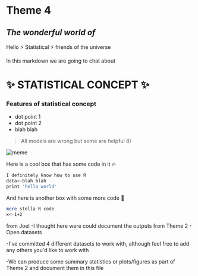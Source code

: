 # Theme 4 
## _The wonderful world of <insert statistical concept>_

Hello :zap: Statistical :zap: friends of the universe

In this markdown we are going to chat about 
# :sparkles:  STATISTICAL CONCEPT :sparkles:  

### Features of statistical concept

- dot point 1
- dot point 2
- blah blah


> All models are wrong but some are helpful 8) 
> 
![meme]()

Here is a cool box that has some code in it :fire:

```sh
I definitely know how to use R
data<-blah blah
print 'hello world'
```

And here is another box with some more code :tada:

```sh
more stella R code
x<-1+2
```
from Joel
-I thought here were could document the outputs from Theme 2 - Open datasets
 
-I've committed 4 different datasets to work with, although feel free to add any others you'd like to work with
 
-We can produce some summary statistics or plots/figures as part of Theme 2 and document them in this file






